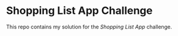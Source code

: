 # Shopping List App Challenge

This repo contains my solution for the *Shopping List App* challenge.
